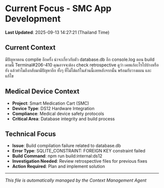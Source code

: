 # Current Focus - SMC App Development

**Last Updated**: 2025-09-13 14:27:21 (Thailand Time)

## Current Context

มีปัญหาตอน complie อีกครั้ง น่าจะเกี่ยวกับตัว database.db อีก console.log ตอน build ตามนี้ Terminal#206-410 คุณอาจจะต้อง check retrospective ดูว่า เคยแก้อะไรไปบ้างหรือยัง แล้วทำไมถึงกลับมามีปัญหาอีก ทั้งๆ ที่ไม่ได้แก้ในส่วนนี้เลยหลังจากนั้น พร้อมกับวางแผน และแก้ไข

## Medical Device Context

- **Project**: Smart Medication Cart (SMC)
- **Device Type**: DS12 Hardware Integration
- **Compliance**: Medical device safety protocols
- **Critical Area**: Database integrity and build process

## Technical Focus

- **Issue**: Build compilation failure related to database.db
- **Error Type**: SQLITE_CONSTRAINT: FOREIGN KEY constraint failed
- **Build Command**: npm run build:internal:ds12
- **Investigation Needed**: Review retrospective files for previous fixes
- **Action Required**: Plan and implement solution

---
*This file is automatically managed by the Context Management Agent*